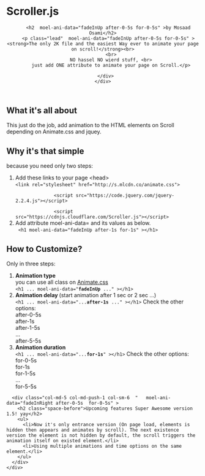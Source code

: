 # Scroller.js
<header class="header">
  <div class="container">
    <div class="row "  >
      <div class="col-lg-8 col-lg-push-2 text-center">
    
        <h2  moel-ani-data="fadeInUp after-0-5s for-0-5s" >by Mosaad Osami</h2>
        <p class="lead"  moel-ani-data="fadeInUp after-0-5s for-0-5s" ><strong>The only 2K file and the easiest Way ever to animate your page on scroll!</strong><br>
          <br>
          NO hassel NO wierd stuff, <br>
          just add ONE attribute to animate your page on Scroll.</p>
   
      </div>
    </div>
  </div>
</header>
<main class="content"> 
  
 
  <section class="container space-before space-after "  >
    <div class="row">
      <div class="col-sm-10 col-sm-push-1">
        <div moel-ani-data="fadeInDown after-0-5s for-0-5s">
          <h1 class="text-center">What it's all about</h1>
          <p class="lead text-center"> This just do the job, add animation to the HTML elements on Scroll <br/>
            depending on Animate.css and jquey. </p>
        </div>
        <div>
          <h1 class="text-center big-margin"   moel-ani-data="fadeInDown after-1s for-1s">Why it's that simple</h1>
          <p class="lead text-center"   moel-ani-data="fadeInDown after-1s for-1s"> because you need only two steps: </p>
          <ol>
            <li   moel-ani-data="fadeInDown after-1s for-1s">Add these links to your page &lt;head&gt;<br/>
              <code>&lt;link rel=&quot;stylesheet&quot; href=&quot;http://s.mlcdn.co/animate.css&quot;&gt;<br/>
              &lt;script src=&quot;https://code.jquery.com/jquery-2.2.4.js&quot;&gt;&lt;/script&gt;<br/>
              &lt;script src=&quot;https://cdnjs.cloudflare.com/Scroller.js&quot;&gt;&lt;/script&gt; </code></li>
            <li   moel-ani-data="fadeInDown after-1s for-1s"> Add attribute  moel-ani-data= and its values as below. <br/>
              <code> &lt;h1 moel-ani-data=&quot;fadeInUp after-1s for-1s&quot; &gt;&lt;/h1&gt; </code> </li>
          </ol>
        </div>
        <div   moel-ani-data="fadeInRight after-1s for-1s">
          <h1 class="text-center big-margin">How to Customize?</h1>
          <p class="lead text-center"> Only in three steps: </p>
          <ol>
            <li    moel-ani-data="fadeInDown after-1s for-1s"> <b>Animation type</b><br/>
              you can use all class on <a href="https://github.com/daneden/animate.css">Animate.css</a><br/>
              <code>&lt;h1 ... moel-ani-data=&quot;<b>fadeInUp</b> ...&quot; &gt;&lt;/h1&gt;</code> </li>
            <li   moel-ani-data="fadeInDown after-1s for-1s"> <b>Animation delay </b>(start animation after 1 sec or 2 sec ...)<br/>
              <code>&lt;h1 ... moel-ani-data=&quot;...<b>after-1s</b> ...&quot; &gt;&lt;/h1&gt;</code> Check the other options:<br/>
              after-0-5s<br/>
              after-1s<br/>
              after-1-5s<br/>
              ...<br/>
              after-5-5s </li>
            <li   moel-ani-data="fadeInDown after-1s for-1s"> <b>Animation duration</b><br/>
              <code>&lt;h1 ... moel-ani-data=&quot;...<b>for-1s</b>&quot; &gt;&lt;/h1&gt;</code> Check the other options:<br/>
              for-0-5s<br/>
              for-1s<br/>
              for-1-5s<br/>
              ...<br/>
              for-5-5s </li>
          </ol>
        </div>
      </div>
    </div>
 
  <section class="container space-before">
    <div class="row featurelist space-after">
       
      <div class="col-md-5 col-md-push-1 col-sm-6  "   moel-ani-data="fadeInRight after-0-5s  for-0-5s" >
        <h2 class="space-before">Upcoming features Super Awesome version 1.5! yay</h2>
        <ul>
          <li>Now it's only entrance version (On page load, elements is hidden then appears and animates by scroll). The next existence version the element is not hidden by default, the scroll triggers the animation itself on existed element.</li>
          <li>Using multiple animations and time options on the same element.</li>
        </ul>
      </div>
    </div>
  </section>
 
  
</main>
